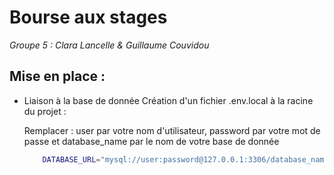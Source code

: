 # Bourse aux stages

*Groupe 5 : Clara Lancelle & Guillaume Couvidou*

## Mise en place :

* Liaison à la base de donnée
    Création d'un fichier .env.local à la racine du projet :

    Remplacer :
    user par votre nom d'utilisateur,
    password par votre mot de passe et
    database_name par le nom de votre base de donnée

    ```bash 
        DATABASE_URL="mysql://user:password@127.0.0.1:3306/database_name?serverVersion=8.0.32&charset=utf8mb4"
    ```
